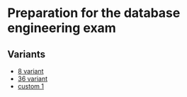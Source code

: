 # Preparation for the database engineering exam

## Variants
- [8 variant](./src/8-variant/README.md)
- [36 variant](./src/36-variant/README.md)
- [custom 1](./src/custom-1/README.md)
